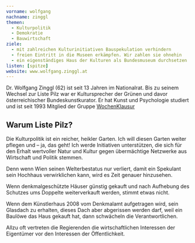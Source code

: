 ```yaml
---
vorname: wolfgang
nachname: zinggl
themen:
  - Kulturpolitik
  - Demokratie
  - Bauwirtschaft
ziele:
  - mit zahlreichen Kulturinitiativen Bauspekulation verhindern
  - freien Eintritt in die Museen erkämpfen. Wir zahlen sie ohnehin
  - ein eigenständiges Haus der Kulturen als Bundesmuseum durchsetzen
listen: [spitze]
website: www.wolfgang.zinggl.at
---
```


Dr. Wolfgang Zinggl (62) ist seit 13 Jahren im Nationalrat. Bis zu seinem Wechsel zur Liste Pilz war er Kultursprecher der Grünen und davor österreichischer Bundeskunstkurator. Er hat Kunst und Psychologie studiert und ist seit 1993 Mitglied der Gruppe [WochenKlausur](www.wochenklausur.at)

## Warum Liste Pilz?

Die Kulturpolitik ist ein reicher, heikler Garten. Ich will diesen Garten weiter pflegen und – ja, das geht!
Ich werde Initiativen unterstützen, die sich für den Erhalt wertvoller Natur und Kultur gegen übermächtige Netzwerke aus Wirtschaft und Politik stemmen.

Denn wenn Wien seinen Welterbestatus nur verliert, damit ein Spekulant sein Hochhaus verwirklichen kann, wird es Zeit genauer hinzusehen.

Wenn denkmalgeschützte Häuser günstig gekauft und nach Aufhebung des Schutzes ums Doppelte weiterverkauft werden, stimmt etwas nicht.

Wenn dem Künstlerhaus 2008 vom Denkmalamt aufgetragen wird, sein Glasdach zu erhalten, dieses Dach aber abgerissen werden darf, weil ein Baulöwe das Haus gekauft hat, dann schwächeln die Verantwortlichen.

Allzu oft vertreten die Regierenden die wirtschaftlichen Interessen der Eigentümer vor den Interessen der Öffentlichkeit.
